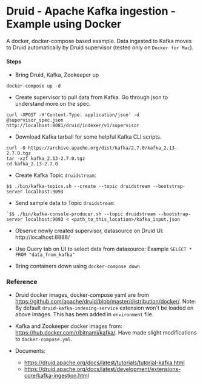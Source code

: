 # Druid - Apache Kafka ingestion - Example using Docker

A docker, docker-compose based example. Data ingested to Kafka moves to  Druid automatically by Druid supervisor (tested only on `Docker for Mac`).


#### Steps

- Bring Druid, Kafka, Zookeeper up
```
docker-compose up -d
```

-  Create supervisor to pull data from Kafka. Go through json to understand more on the spec.
```
curl -XPOST -H'Content-Type: application/json' -d @supervisor_spec.json http://localhost:8081/druid/indexer/v1/supervisor
```

- Download Kafka tarball for some helpful Kafka CLI scripts.
```
curl -O https://archive.apache.org/dist/kafka/2.7.0/kafka_2.13-2.7.0.tgz
tar -xzf kafka_2.13-2.7.0.tgz
cd kafka_2.13-2.7.0
```

- Create Kafka Topic `druidstream`:
```
$$ ./bin/kafka-topics.sh --create --topic druidstream --bootstrap-server localhost:9093
```

- Send sample data to Topic `druidstream`:
```
`$$ ./bin/kafka-console-producer.sh --topic druidstream --bootstrap-server localhost:9093 < <path_to_this_location>/kafka_input.json
```

- Observe newly created supervisor, datasource on Druid UI: http://localhost:8888/

- Use Query tab on UI to select data from datasource: Example `SELECT * FROM "data_from_kafka"`

- Bring containers down using `docker-compose down`

### Reference

- Druid docker images, docker-compose yaml are from https://github.com/apache/druid/blob/master/distribution/docker/. Note: By default `druid-kafka-indexing-service` extension won't be loaded on above images. This has been added in `environment` file.

- Kafka and Zookeeper docker images from: https://hub.docker.com/r/bitnami/kafka/. Have made slight modifications to `docker-compose.yml`.

- Documents:
  - https://druid.apache.org/docs/latest/tutorials/tutorial-kafka.html
  - https://druid.apache.org/docs/latest/development/extensions-core/kafka-ingestion.html
